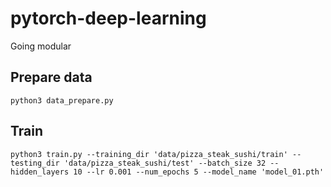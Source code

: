 # pytorch-deep-learning
Going modular

## Prepare data
```python3 data_prepare.py```

## Train
```
python3 train.py --training_dir 'data/pizza_steak_sushi/train' --testing_dir 'data/pizza_steak_sushi/test' --batch_size 32 --hidden_layers 10 --lr 0.001 --num_epochs 5 --model_name 'model_01.pth'
```
